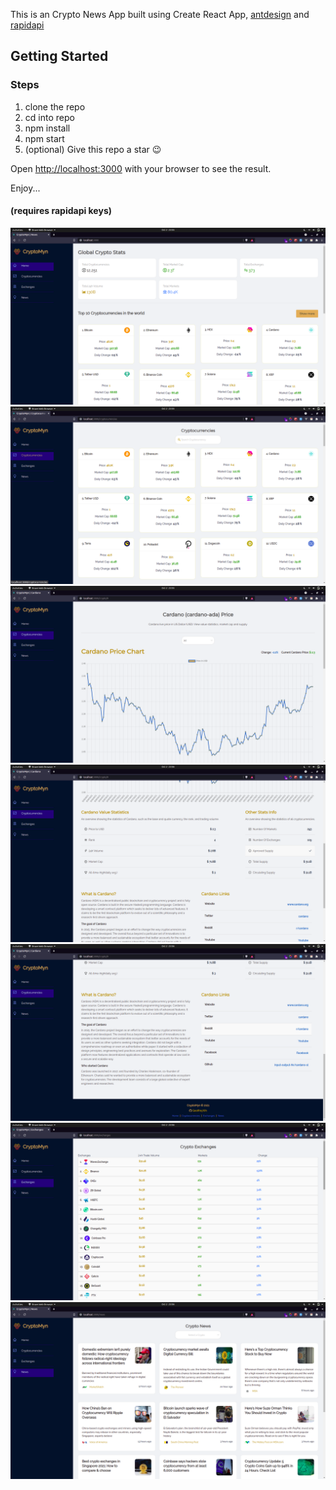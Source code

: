 This is an Crypto News App built using Create React App, [antdesign](https://ant.design/) and [rapidapi](https://rapidapi.com/hub)

## Getting Started

### Steps

1. clone the repo
2. cd into repo
3. npm install
4. npm start
5. (optional) Give this repo a star 😉

Open [http://localhost:3000](http://localhost:3000) with your
browser to see the result.

Enjoy...

#### (requires rapidapi keys)

![alt text](https://github.com/GeoffreyWN/cryptomyn/blob/main/public/cryptomyn-1.png?raw=true)
![alt text](https://github.com/GeoffreyWN/cryptomyn/blob/main/public/cryptomyn-2.png?raw=true)
![alt text](https://github.com/GeoffreyWN/cryptomyn/blob/main/public/cryptomyn-3.png?raw=true)
![alt text](https://github.com/GeoffreyWN/cryptomyn/blob/main/public/cryptomyn-4.png?raw=true)
![alt text](https://github.com/GeoffreyWN/cryptomyn/blob/main/public/cryptomyn-5.png?raw=true)
![alt text](https://github.com/GeoffreyWN/cryptomyn/blob/main/public/cryptomyn-6.png?raw=true)
![alt text](https://github.com/GeoffreyWN/cryptomyn/blob/main/public/cryptomyn-7.png?raw=true)
